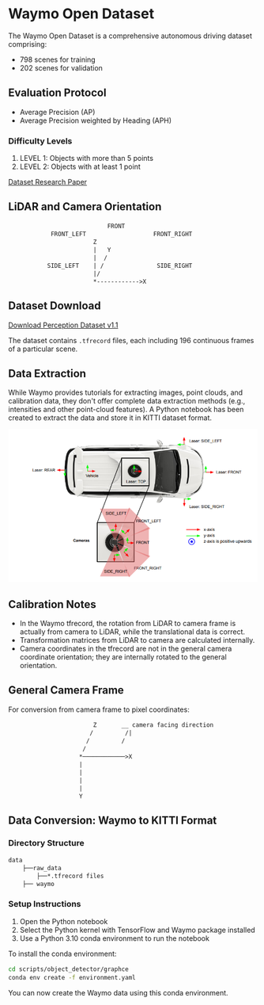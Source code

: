 # Waymo Open Dataset

The Waymo Open Dataset is a comprehensive autonomous driving dataset comprising:
- 798 scenes for training
- 202 scenes for validation

## Evaluation Protocol
- Average Precision (AP)
- Average Precision weighted by Heading (APH)

### Difficulty Levels
1. LEVEL 1: Objects with more than 5 points
2. LEVEL 2: Objects with at least 1 point

[Dataset Research Paper](https://arxiv.org/pdf/1912.04838)

## LiDAR and Camera Orientation

```
                            FRONT
            FRONT_LEFT                   FRONT_RIGHT
                        Z   
                        |   Y
                        |  /
           SIDE_LEFT    | /               SIDE_RIGHT
                        |/
                        *------------>X
```

## Dataset Download
[Download Perception Dataset v1.1](https://waymo.com/open/download/)

The dataset contains `.tfrecord` files, each including 196 continuous frames of a particular scene.

## Data Extraction
While Waymo provides tutorials for extracting images, point clouds, and calibration data, they don't offer complete data extraction methods (e.g., intensities and other point-cloud features). A Python notebook has been created to extract the data and store it in KITTI dataset format.

![Object Detector](https://github.com/rajeev-gupta-bashrc/OBJECT_DETECTOR/blob/master/images/waymo_transforms.png)

## Calibration Notes
- In the Waymo tfrecord, the rotation from LiDAR to camera frame is actually from camera to LiDAR, while the translational data is correct.
- Transformation matrices from LiDAR to camera are calculated internally.
- Camera coordinates in the tfrecord are not in the general camera coordinate orientation; they are internally rotated to the general orientation.

## General Camera Frame
For conversion from camera frame to pixel coordinates:

```
                        Z       __ camera facing direction
                       /         /|
                      /         /            
                     /
                    *────────────>X
                    |
                    |
                    |
                    |
                    Y
```

## Data Conversion: Waymo to KITTI Format

### Directory Structure
```
data
    ├──raw_data
        ├──*.tfrecord files
    ├── waymo
```

### Setup Instructions

1. Open the Python notebook
2. Select the Python kernel with TensorFlow and Waymo package installed
3. Use a Python 3.10 conda environment to run the notebook

To install the conda environment:

```bash
cd scripts/object_detector/graphce
conda env create -f environment.yaml
```

You can now create the Waymo data using this conda environment.